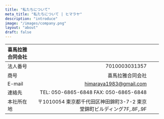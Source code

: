 ```yaml
---
title: "私たちについて"
meta_title: "私たちについて | ヒマラヤ"
description: "introduce"
image: "/images/company.png"
layout: "about"
draft: false
---
```


| 喜馬拉雅合同会社   |         |          |        |
| :-- | ----------: | - | - |
| 法人番号   | 7010003031357 | 
| 商号   | 喜馬拉雅合同会社 |
| E-mail  | himaraya1983@gmail.com
| 連絡先   | TEL: 050-6865-6848 FAX: 050-6865-6848 |
| 本社所在地   | 〒1010054 東京都千代田区神田錦町3-7-2 東京堂錦町ビルディング7F,.8F,.9F




